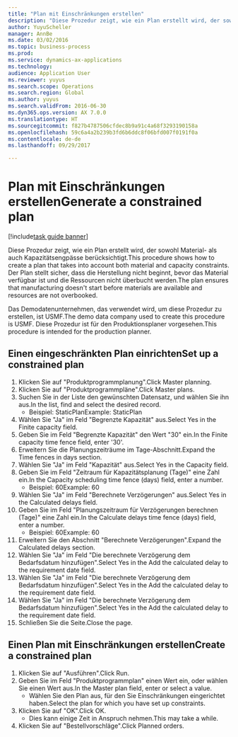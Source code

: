 ```yaml
--- 
title: "Plan mit Einschränkungen erstellen"
description: "Diese Prozedur zeigt, wie ein Plan erstellt wird, der sowohl Material- als auch Kapazitätsengpässe berücksichtigt."
author: YuyuScheller
manager: AnnBe
ms.date: 03/02/2016
ms.topic: business-process
ms.prod: 
ms.service: dynamics-ax-applications
ms.technology: 
audience: Application User
ms.reviewer: yuyus
ms.search.scope: Operations
ms.search.region: Global
ms.author: yuyus
ms.search.validFrom: 2016-06-30
ms.dyn365.ops.version: AX 7.0.0
ms.translationtype: HT
ms.sourcegitcommit: f827b4787506cfdec8b9a91c4a68f3293190158a
ms.openlocfilehash: 59c6a4a2b239b3fd6b6ddc8f06bfd007f0191f0a
ms.contentlocale: de-de
ms.lasthandoff: 09/29/2017

---
```

# <a name="generate-a-constrained-plan"></a><span data-ttu-id="63cc4-103">Plan mit Einschränkungen erstellen</span><span class="sxs-lookup"><span data-stu-id="63cc4-103">Generate a constrained plan</span></span>

[!include[task guide banner](../../includes/task-guide-banner.md)]

<span data-ttu-id="63cc4-104">Diese Prozedur zeigt, wie ein Plan erstellt wird, der sowohl Material- als auch Kapazitätsengpässe berücksichtigt.</span><span class="sxs-lookup"><span data-stu-id="63cc4-104">This procedure shows how to create a plan that takes into account both material and capacity constraints.</span></span> <span data-ttu-id="63cc4-105">Der Plan stellt sicher, dass die Herstellung nicht beginnt, bevor das Material verfügbar ist und die Ressourcen nicht überbucht werden.</span><span class="sxs-lookup"><span data-stu-id="63cc4-105">The plan ensures that manufacturing doesn't start before materials are available and resources are not overbooked.</span></span> 

<span data-ttu-id="63cc4-106">Das Demodatenunternehmen, das verwendet wird, um diese Prozedur zu erstellen, ist USMF.</span><span class="sxs-lookup"><span data-stu-id="63cc4-106">The demo data company used to create this procedure is USMF.</span></span> <span data-ttu-id="63cc4-107">Diese Prozedur ist für den Produktionsplaner vorgesehen.</span><span class="sxs-lookup"><span data-stu-id="63cc4-107">This procedure is intended for the production planner.</span></span>


## <a name="set-up-a-constrained-plan"></a><span data-ttu-id="63cc4-108">Einen eingeschränkten Plan einrichten</span><span class="sxs-lookup"><span data-stu-id="63cc4-108">Set up a constrained plan</span></span>
1. <span data-ttu-id="63cc4-109">Klicken Sie auf "Produktprogrammplanung".</span><span class="sxs-lookup"><span data-stu-id="63cc4-109">Click Master planning.</span></span>
2. <span data-ttu-id="63cc4-110">Klicken Sie auf "Produktprogrammpläne".</span><span class="sxs-lookup"><span data-stu-id="63cc4-110">Click Master plans.</span></span>
3. <span data-ttu-id="63cc4-111">Suchen Sie in der Liste den gewünschten Datensatz, und wählen Sie ihn aus.</span><span class="sxs-lookup"><span data-stu-id="63cc4-111">In the list, find and select the desired record.</span></span>
    * <span data-ttu-id="63cc4-112">Beispiel: StaticPlan</span><span class="sxs-lookup"><span data-stu-id="63cc4-112">Example: StaticPlan</span></span>  
4. <span data-ttu-id="63cc4-113">Wählen Sie "Ja" im Feld "Begrenzte Kapazität" aus.</span><span class="sxs-lookup"><span data-stu-id="63cc4-113">Select Yes in the Finite capacity field.</span></span>
5. <span data-ttu-id="63cc4-114">Geben Sie im Feld "Begrenzte Kapazität" den Wert "30" ein.</span><span class="sxs-lookup"><span data-stu-id="63cc4-114">In the Finite capacity time fence field, enter '30'.</span></span>
6. <span data-ttu-id="63cc4-115">Erweitern Sie die Planungszeiträume im Tage-Abschnitt.</span><span class="sxs-lookup"><span data-stu-id="63cc4-115">Expand the Time fences in days section.</span></span>
7. <span data-ttu-id="63cc4-116">Wählen Sie "Ja" im Feld "Kapazität" aus.</span><span class="sxs-lookup"><span data-stu-id="63cc4-116">Select Yes in the Capacity field.</span></span>
8. <span data-ttu-id="63cc4-117">Geben Sie im Feld "Zeitraum für Kapazitätsplanung (Tage)" eine Zahl ein.</span><span class="sxs-lookup"><span data-stu-id="63cc4-117">In the Capacity scheduling time fence (days) field, enter a number.</span></span>
    * <span data-ttu-id="63cc4-118">Beispiel: 60</span><span class="sxs-lookup"><span data-stu-id="63cc4-118">Example: 60</span></span>  
9. <span data-ttu-id="63cc4-119">Wählen Sie "Ja" im Feld "Berechnete Verzögerungen" aus.</span><span class="sxs-lookup"><span data-stu-id="63cc4-119">Select Yes in the Calculated delays field.</span></span>
10. <span data-ttu-id="63cc4-120">Geben Sie im Feld "Planungszeitraum für Verzögerungen berechnen (Tage)" eine Zahl ein.</span><span class="sxs-lookup"><span data-stu-id="63cc4-120">In the Calculate delays time fence (days) field, enter a number.</span></span>
    * <span data-ttu-id="63cc4-121">Beispiel: 60</span><span class="sxs-lookup"><span data-stu-id="63cc4-121">Example: 60</span></span>  
11. <span data-ttu-id="63cc4-122">Erweitern Sie den Abschnitt "Berechnete Verzögerungen".</span><span class="sxs-lookup"><span data-stu-id="63cc4-122">Expand the Calculated delays section.</span></span>
12. <span data-ttu-id="63cc4-123">Wählen Sie "Ja" im Feld "Die berechnete Verzögerung dem Bedarfsdatum hinzufügen".</span><span class="sxs-lookup"><span data-stu-id="63cc4-123">Select Yes in the Add the calculated delay to the requirement date field.</span></span>
13. <span data-ttu-id="63cc4-124">Wählen Sie "Ja" im Feld "Die berechnete Verzögerung dem Bedarfsdatum hinzufügen".</span><span class="sxs-lookup"><span data-stu-id="63cc4-124">Select Yes in the Add the calculated delay to the requirement date field.</span></span>
14. <span data-ttu-id="63cc4-125">Wählen Sie "Ja" im Feld "Die berechnete Verzögerung dem Bedarfsdatum hinzufügen".</span><span class="sxs-lookup"><span data-stu-id="63cc4-125">Select Yes in the Add the calculated delay to the requirement date field.</span></span>
15. <span data-ttu-id="63cc4-126">Schließen Sie die Seite.</span><span class="sxs-lookup"><span data-stu-id="63cc4-126">Close the page.</span></span>

## <a name="create-a-constrained-plan"></a><span data-ttu-id="63cc4-127">Einen Plan mit Einschränkungen erstellen</span><span class="sxs-lookup"><span data-stu-id="63cc4-127">Create a constrained plan</span></span>
1. <span data-ttu-id="63cc4-128">Klicken Sie auf "Ausführen".</span><span class="sxs-lookup"><span data-stu-id="63cc4-128">Click Run.</span></span>
2. <span data-ttu-id="63cc4-129">Geben Sie im Feld "Produktprogrammplan" einen Wert ein, oder wählen Sie einen Wert aus.</span><span class="sxs-lookup"><span data-stu-id="63cc4-129">In the Master plan field, enter or select a value.</span></span>
    * <span data-ttu-id="63cc4-130">Wählen Sie den Plan aus, für den Sie Einschränkungen eingerichtet haben.</span><span class="sxs-lookup"><span data-stu-id="63cc4-130">Select the plan for which you have set up constraints.</span></span>  
3. <span data-ttu-id="63cc4-131">Klicken Sie auf "OK".</span><span class="sxs-lookup"><span data-stu-id="63cc4-131">Click OK.</span></span>
    * <span data-ttu-id="63cc4-132">Dies kann einige Zeit in Anspruch nehmen.</span><span class="sxs-lookup"><span data-stu-id="63cc4-132">This may take a while.</span></span>  
4. <span data-ttu-id="63cc4-133">Klicken Sie auf "Bestellvorschläge".</span><span class="sxs-lookup"><span data-stu-id="63cc4-133">Click Planned orders.</span></span>


